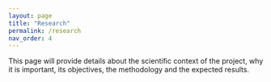 ```yaml
---
layout: page
title: "Research"
permalink: /research
nav_order: 4
---
```


This page will provide details about the scientific context of the project, why it is important, its objectives, the methodology and the expected results.
